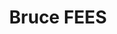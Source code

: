 ---
home: true
title: Bruce FEES
icon: home
containerClass: home
# Banner
heroText: Bruce FEES
tagline: 前端工程化多包管理解决方案
heroImage: https://jowayyoung.github.io/static/bruce/logo.svg
heroImageDark: https://jowayyoung.github.io/static/bruce/logo.svg
heroImageStyle:
bgImage: https://jowayyoung.github.io/static/bruce/bg/red-light.svg
bgImageDark: https://jowayyoung.github.io/static/bruce/bg/red-dark.svg
bgImageStyle:
  background-attachment: fixed
# heroFullScreen: true
actions:
  - link: /app/index.md
    text: 📦 bruce-app
    type: primary
  - link: /ico/index.md
    text: 🔥 bruce-ico
  - link: /img/index.md
    text: 🖼️ bruce-img
  - link: /lng/index.md
    text: 🌐 bruce-lng
  - link: /pkg/index.md
    text: ⚡ bruce-pkg
  - link: /std/index.md
    text: ⚙️ bruce-std
  - link: /ui/index.md
    text: 🎨 bruce-ui
  - link: /us/index.md
    text: 🛠️ bruce-us
# Content
highlights:
  - header: 介绍
    description: <span class="line"><b>Bruce FEES</b>是一套完整的多功能的<b>前端工程化多包管理解决方案</b>，涵盖前端开发流程中常见的多个<b>脚手架</b>、<b>工具</b>和<b>类库</b>。</span><span class="line">它基于<b>webpack、rollup、postcss、sass、less、babel、typescript、stylelint、eslint、jest、react、vue、vuepress</b>等多个<b>Npm模块</b>搭建和开发底层架构，采用<b>Monorepo模式</b>和<b>pnpm</b>组织和管理仓库代码。</span><span class="line">目的是简化整个前端开发流程，通过自动化工具处理那些重复繁琐的任务，以便提高整体开发效率并降低维护成本。这个框架还致力提供一个高度可扩展的基础架构，方便开发人员在项目中增加新的工具和技术，以便满足不断变化的需求。</span>
    image: https://jowayyoung.github.io/static/bruce/summary.svg
    bgImage: https://jowayyoung.github.io/static/bruce/bg/cyan-light.svg
    bgImageDark: https://jowayyoung.github.io/static/bruce/bg/cyan-dark.svg
  - header: 方案
    description: 一套完整的多功能前端工程化多包管理解决方案
    image: https://jowayyoung.github.io/static/bruce/scheme.svg
    bgImage: https://jowayyoung.github.io/static/bruce/bg/blue-light.svg
    bgImageDark: https://jowayyoung.github.io/static/bruce/bg/blue-dark.svg
    features:
      - details: 一个零配置开箱即用的JS/React应用自动化构建脚手架，真正实现构建代码和业务代码完全分离，无需关注构建过程，专心编写业务代码
        link: /app/index.md
        title: 📦 bruce-app
      - details: 一个基于CSS背景遮罩生成CSS图标的图标处理工具，为图标提供文件监听、格式转换和样式生成的功能
        link: /ico/index.md
        title: 🔥 bruce-ico
      - details: 一个多功能无限制的图像处理工具，为图像提供压缩、分组、标记和变换的批处理功能
        link: /img/index.md
        title: 🖼️ bruce-img
      - details: 一个方便管理多国语言文案的语言处理工具，为i18n业务需求提供表格式的管理功能
        link: /lng/index.md
        title: 🌐 bruce-lng
      - details: 一个强化Npm命令的模块处理工具，为模块提供基本骨架创建和链式检查发布的功能
        link: /pkg/index.md
        title: ⚡ bruce-pkg
      - details: 一个集成代码校验的VSCode配置工具，配合VSCode插件为用户提供项目文件的代码校验、代码美化、代码修复和错误提示的功能
        link: /std/index.md
        title: ⚙️ bruce-std
      - details: 一个基于React开发的通用组件库，提供基础组件、表单组件、向导组件、展示组件、反馈组件等通用组件
        link: /ui/index.md
        title: 🎨 bruce-ui
      - details: 一个没有框架约束的通用工具库，提供Web环境、Node环境和混合环境的工具函数
        link: /us/index.md
        title: 🛠️ bruce-us
      - details:
        link:
        title:
  - header: 特性
    image: https://jowayyoung.github.io/static/bruce/feature.svg
    bgImage: https://jowayyoung.github.io/static/bruce/bg/purple-light.svg
    bgImageDark: https://jowayyoung.github.io/static/bruce/bg/purple-dark.svg
    highlights:
      - title: 📦 开箱即用
        details: 涵盖的解决方案全部做到零配置开箱即用
      - title: 🛡️ 类型定义
        details: 使用TypeScript开发并提供完整的类型定义文件
      - title: ♻️ 全栈构建
        details: 基于Monorepo模式和全栈链路构思完成每个解决方案
      - title: 📋 规范保障
        details: 深入每个场景内部做好开发阶段的编码细节和代码规范
      - title: 💪 自身提炼
        details: 提炼自身多年的前端工程化和架构设计的工作经验和解决方案
  - header: 安装
    description: <span class="line">在安装之前必须确保<code>node</code>在<code>v18.18.0</code>以上，可用<a href="https://github.com/nvm-sh/nvm">nvm</a>或<a href="https://github.com/tj/n">n</a>控制多版本的<code>node环境</code>。</span><span class="line">使用<code>npm</code>安装所需的解决方案到全局环境中，<code>xyz</code>为上述可用包名。</span><span class="line">💥<code>npm i -g @yangzw/bruce-xyz</code></span><span class="line">使用<code>yarn</code>安装所需的解决方案到全局环境中，<code>xyz</code>为上述可用包名。</span><span class="line">💥<code>yarn add global @yangzw/bruce-xyz</code></span><span class="line">使用<code>pnpm</code>安装所需的解决方案到全局环境中，<code>xyz</code>为上述可用包名。</span><span class="line">💥<code>pnpm i -g @yangzw/bruce-xyz</code></span><span class="line line-top"><b>使用npm安装失败</b></span><span class="line">✅ 切换npm镜像为淘宝镜像：<code>npm config set registry https://registry.npmmirror.com/</code></span><span class="line">✅ 切换node镜像为淘宝镜像：<code>npm config set disturl https://npm.taobao.org/mirrors/node/</code></span><span class="line">✅ 重新执行安装命令：<code>npm i -g @yangzw/bruce-xyz</code></span><span class="linebi"><b>使用yarn安装失败</b></span><span class="line">✅ 切换yarn镜像为淘宝镜像：<code>yarn config set registry https://registry.npmmirror.com/</code></span><span class="line">✅ 切换node镜像为淘宝镜像：<code>yarn config set disturl https://npm.taobao.org/mirrors/node/</code></span><span class="line">✅ 重新执行安装命令：<code>yarn add global @yangzw/bruce-xyz</code></span><span class="line"><b>使用pnpm安装失败</b></span><span class="line">✅ 切换pnpm镜像为淘宝镜像：<code>pnpm config set registry https://registry.npmmirror.com/</code></span><span class="line">✅ 切换node镜像为淘宝镜像：<code>pnpm config set disturl https://npm.taobao.org/mirrors/node/</code></span><span class="line line-bottom">✅ 重新执行安装命令：<code>pnpm i -g @yangzw/bruce-xyz</code></span><span class="line">在安装每个子包之后，请结合文档使用。当然你也可以fork一份仓库代码，搭建一套属于自己的<b>前端工程化多包管理解决方案</b>。</span>
    image: https://jowayyoung.github.io/static/bruce/install.svg
    bgImage: https://jowayyoung.github.io/static/bruce/bg/orange-light.svg
    bgImageDark: https://jowayyoung.github.io/static/bruce/bg/orange-dark.svg
  - header: 反馈
    description: <span class="line"><b>JowayYoung</b>，<b>资深前端工程师</b>，就职于网易互动娱乐事业群，负责前端工程化和前端架构设计相关的工作。同时，拥有弃医从码的神奇经历，非常热爱技术输出，也是<b>掘金社区Lv7优秀作家</b>，发表过多本掘金小册。</span><span class="line"><em class="point"><a href="https://juejin.cn/book/6850413616484040711" target="_blank">《玩转CSS的艺术之美》</a></em><em class="point"><a href="https://juejin.cn/book/7034689774719860739" target="_blank">《从零到一落地前端工程化》</a></em><em class="point">《Node命令行工具的实战通关秘诀》 <small>写作中，争取2023年12月底完成</small></em></span><span class="line">如果有问题请到<a href="https://github.com/JowayYoung/bruce/issues">Github Issues</a>留言或通过右边的方式联系我<b>JowayYoung</b>。</span>
    # image: https://jowayyoung.github.io/static/bruce/feedback.svg
    # image: https://jowayyoung.github.io/static/bruce/qrcode-me.jpg
    image: https://jowayyoung.github.io/static/bruce/qrcode-us.jpg
    bgImage: https://jowayyoung.github.io/static/bruce/bg/green-light.svg
    bgImageDark: https://jowayyoung.github.io/static/bruce/bg/green-dark.svg
copyright: false
footer: <span class="mark-blue">MIT Licensed</span> | Copyright © <span class="mark-orange">2017~Present</span><br>Powered By <span class="mark-red">JowayYoung</span>
---